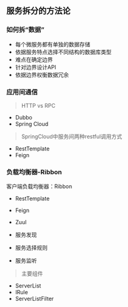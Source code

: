 ## 服务拆分的方法论

### 如何拆“数据”

* 每个微服务都有单独的数据存储
* 依据服务特点选择不同结构的数据库类型
* 难点在确定边界
* 针对边界设计API
* 依据边界权衡数据冗余

### 应用间通信

> HTTP vs RPC
* Dubbo
* Spring Cloud

> SpringCloud中服务间两种restful调用方式
* RestTemplate
* Feign

### 负载均衡器-Ribbon

客户端负载均衡器：Ribbon

* RestTemplate
* Feign
* Zuul

* 服务发现
* 服务选择规则
* 服务监听

> 主要组件

* ServerList
* IRule
* ServerListFilter

